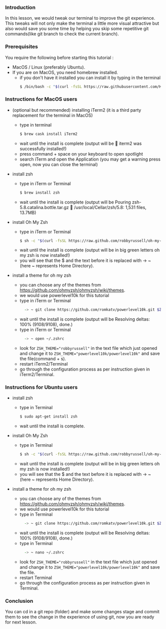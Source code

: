 ### Introduction

In this lesson, we would tweak our terminal to improve the git experience. This tweaks will not only make the terminal a little more visual attractive but also would save you some time by helping you skip some repetitive git commands(like git branch to check the current branch).


### Prerequisites

You require the following before starting this tutorial :
  * MacOS / Linux (preferably Ubuntu).
  * If you are on MacOS, you need homebrew installed.
    * if you don't have it installed you can install it by typing in the terminal
      ```zsh 
      $ /bin/bash -c "$(curl -fsSL https://raw.githubusercontent.com/Homebrew/install/master/install.sh)"
      ```
    
### Instructions for MacOS users
  * (optional but recommended) installing iTerm2 (it is a third party replacement for the terminal in MacOS)
    * type in terminal
      ```zsh 
      $ brew cask install iTerm2
      ``` 
    * wait until the install is complete (output will be 🍺 iterm2 was successfully installed!)
    * press command + space on your keyboard to open spotlight
    * search iTerm and open the Application (you may get a warning press open, now you can close the terminal)
    
  * install zsh
    * type in iTerm or Terminal
      ```zsh 
      $ brew install zsh 
      ```
    * wait until the install is complete (output will be 
      Pouring zsh-5.8.catalina.bottle.tar.gz
      🍺  /usr/local/Cellar/zsh/5.8: 1,531 files, 13.7MB)
      
  * install Oh My Zsh
     * type in iTerm or Terminal
        ```zsh
        $ sh -c "$(curl -fsSL https://raw.github.com/robbyrussell/oh-my-zsh/master/tools/install.sh)"
        ```
     * wait until the install is complete (output will be in big green letters oh my zsh is now installed!)
     * you will see that the $ and the text before it is replaced with -> ~ (here ~ represents Home Directory).
     
  * install a theme for oh my zsh 
    * you can choose any of the themes from https://github.com/ohmyzsh/ohmyzsh/wiki/themes.
    * we would use powerlevel10k for this tutorial
    * type in iTerm or Terminal
      ```zsh
        -> ~ git clone https://github.com/romkatv/powerlevel10k.git $ZSH_CUSTOM/themes/powerlevel10k
      ```
    * wait until the install is complete (output will be Resolving deltas: 100% (9108/9108), done.)
    * type in iTerm or Terminal
      ```zsh
        -> ~ open ~/.zshrc
      ```
    * look for `ZSH_THEME="robbyrussell"` in the text file which just opened and change it to `ZSH_THEME="powerlevel10k/powerlevel10k"` and save the file(command + s).
    * restart iTerm2/Terminal
    * go through the configuration process as per instruction given in iTerm2/Terminal.
    
### Instructions for Ubuntu users
  * install zsh
    * type in Terminal
      ```bash 
      $ sudo apt-get install zsh 
      ```
    * wait until the install is complete.
      
  * install Oh My Zsh
     * type in Terminal
        ```zsh
        $ sh -c "$(curl -fsSL https://raw.github.com/robbyrussell/oh-my-zsh/master/tools/install.sh)"
        ```
     * wait until the install is complete (output will be in big green letters oh my zsh is now installed!)
     * you will see that the $ and the text before it is replaced with -> ~ (here ~ represents Home Directory).
     
  * install a theme for oh my zsh 
    * you can choose any of the themes from https://github.com/ohmyzsh/ohmyzsh/wiki/themes.
    * we would use powerlevel10k for this tutorial
    * type in Terminal
      ```zsh
        -> ~ git clone https://github.com/romkatv/powerlevel10k.git $ZSH_CUSTOM/themes/powerlevel10k
      ```
    * wait until the install is complete (output will be Resolving deltas: 100% (9108/9108), done.)
    * type in Terminal
      ```zsh
        -> ~ nano ~/.zshrc
      ```
    * look for `ZSH_THEME="robbyrussell"` in the text file which just opened and change it to `ZSH_THEME="powerlevel10k/powerlevel10k"` and save the file.
    * restart Terminal
    * go through the configuration process as per instruction given in Terminal.
    
### Conclusion 
You can cd in a git repo (folder) and make some changes stage and commit them to see the change in the experience of using git, now you are ready for next lesson.
